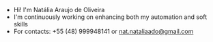 
* Hi! I'm Natália Araujo de Oliveira
* I'm continuously working on enhancing both my automation and soft skills
* For contacts: +55 (48) 999948141 or nat.nataliaado@gmail.com
